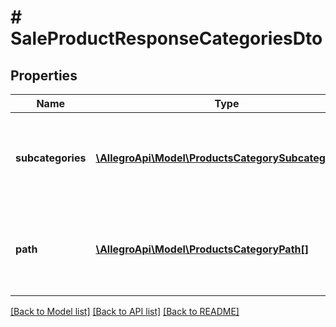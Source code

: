 # # SaleProductResponseCategoriesDto

## Properties

Name | Type | Description | Notes
------------ | ------------- | ------------- | -------------
**subcategories** | [**\AllegroApi\Model\ProductsCategorySubcategories[]**](ProductsCategorySubcategories.md) | A list of categories that contain results for given search parameters. | [optional]
**path** | [**\AllegroApi\Model\ProductsCategoryPath[]**](ProductsCategoryPath.md) | The path of current category used as categrory filter in search. | [optional]

[[Back to Model list]](../../README.md#models) [[Back to API list]](../../README.md#endpoints) [[Back to README]](../../README.md)
